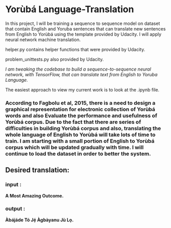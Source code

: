 # Yorùbá Language-Translation

In this project, I will be training a sequence to sequence model on dataset that contain English and Yoruba sentences that can translate new sentences from English to Yorùbá using the template provided by Udacity. I will apply neural network machine translation.

helper.py contains helper functions that were provided by Udacity.

problem_unittests.py also provided by Udacity.

*I am tweaking the codebase to build a sequence-to-sequence neural network, with TensorFlow, that can translate text from English to Yoruba Language.*

The easiest approach to view my current work is to look at the .ipynb file.


### According to Fagbolu et al, 2015, there is a need to design a graphical representation for electronic collection of Yorùbá words and also Evaluate the performance and usefulness of Yorùbá corpus. Due to the fact that there are series of difficulties in building Yorùbá corpus and also, translating the whole language of English to Yorùbá will take lots of time to train. I am starting with a small portion of English to Yorùbá corpus which will be updated gradually with time. I will continue to load the dataset in order to better the system.


## Desired translation:

### input : 
**A Most Amazing Outcome.**

### output :
**Àbájáde Tó Jẹ́ Àgbàyanu Jù Lọ.**

